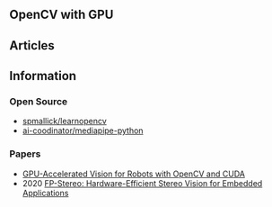 ## OpenCV with GPU


## Articles


## Information


### Open Source
- [spmallick/learnopencv](https://github.com/spmallick/learnopencv)
- [ai-coodinator/mediapipe-python](https://github.com/ai-coodinator/mediapipe-python)


### Papers
- [GPU-Accelerated Vision for Robots with OpenCV and CUDA](http://repositori.uji.es/xmlui/bitstream/handle/10234/189456/Cervera_2020.pdf)
- 2020 [FP-Stereo: Hardware-Efficient Stereo Vision for Embedded Applications](https://arxiv.org/pdf/2006.03250.pdf)

